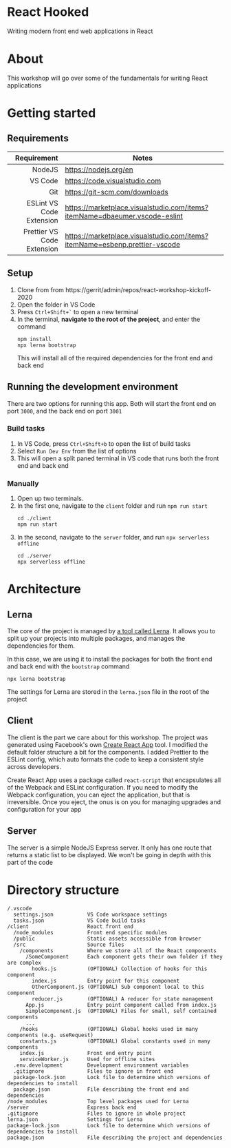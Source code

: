 # React Hooked

Writing modern front end web applications in React

# About

This workshop will go over some of the fundamentals for writing React applications

# Getting started

## Requirements

|                Requirement | Notes                                                                      |
| -------------------------: | -------------------------------------------------------------------------- |
|                     NodeJS | https://nodejs.org/en                                                      |
|                    VS Code | https://code.visualstudio.com                                              |
|                        Git | https://git-scm.com/downloads                                              |
|   ESLint VS Code Extension | https://marketplace.visualstudio.com/items?itemName=dbaeumer.vscode-eslint |
| Prettier VS Code Extension | https://marketplace.visualstudio.com/items?itemName=esbenp.prettier-vscode |

## Setup

1. Clone from from https://gerrit/admin/repos/react-workshop-kickoff-2020
2. Open the folder in VS Code
3. Press `` Ctrl+Shift+` `` to open a new terminal
4. In the terminal, **navigate to the root of the project**, and enter the command
   ```
   npm install
   npx lerna bootstrap
   ```
   This will install all of the required dependencies for the front end and back end

## Running the development environment

There are two options for running this app. Both will start the front end on port `3000`, and the back end on port `3001`

### Build tasks

1. In VS Code, press `Ctrl+Shift+b` to open the list of build tasks
2. Select `Run Dev Env` from the list of options
3. This will open a split paned terminal in VS code that runs both the front end and back end

### Manually

1. Open up two terminals.
2. In the first one, navigate to the `client` folder and run `npm run start`
   ```
   cd ./client
   npm run start
   ```
3. In the second, navigate to the `server` folder, and run `npx serverless offline`
   ```
   cd ./server
   npx serverless offline
   ```

# Architecture

## Lerna

The core of the project is managed by [a tool called Lerna](https://github.com/lerna/lerna). It allows you to split up your projects into multiple packages, and manages the dependencies for them.

In this case, we are using it to install the packages for both the front end and back end with the `bootstrap` command

```
npx lerna bootstrap
```

The settings for Lerna are stored in the `lerna.json` file in the root of the project

## Client

The client is the part we care about for this workshop. The project was generated using Facebook's own [Create React App](https://github.com/facebook/create-react-app) tool. I modified the default folder structure a bit for the components. I added Prettier to the ESLint config, which auto formats the code to keep a consistent style across developers.

Create React App uses a package called `react-script` that encapsulates all of the Webpack and ESLint configuration. If you need to modify the Webpack configuration, you can eject the application, but that is irreversible. Once you eject, the onus is on you for managing upgrades and configuration for your app

## Server

The server is a simple NodeJS Express server. It only has one route that returns a static list to be displayed. We won't be going in depth with this part of the code

# Directory structure

```
/.vscode
  settings.json           VS Code workspace settings
  tasks.json              VS Code build tasks
/client                   React front end
  /node_modules           Front end specific modules
  /public                 Static assets accessible from browser
  /src                    Source files
    /components           Where we store all of the React components
      /SomeComponent      Each component gets their own folder if they are complex
        hooks.js          (OPTIONAL) Collection of hooks for this component
        index.js          Entry point for this component
        OtherComponent.js (OPTIONAL) Sub component local to this component
        reducer.js        (OPTIONAL) A reducer for state management
      App.js              Entry point component called from index.js
      SimpleComponent.js  (OPTIONAL) Files for small, self contained components
      ...
    /hooks                (OPTIONAL) Global hooks used in many components (e.g. useRequest)
    constants.js          (OPTIONAL) Global constants used in many components
    index.js              Front end entry point
    serviceWorker.js      Used for offline sites
  .env.development        Development environment variables
  .gitignore              Files to ignore in front end
  package-lock.json       Lock file to determine which versions of dependencies to install
  package.json            File describing the front end and dependencies
/node_modules             Top level packages used for Lerna
/server                   Express back end
.gitignore                Files to ignore in whole project
lerna.json                Settings for Lerna
package-lock.json         Lock file to determine which versions of dependencies to install
package.json              File describing the project and dependencies
```
